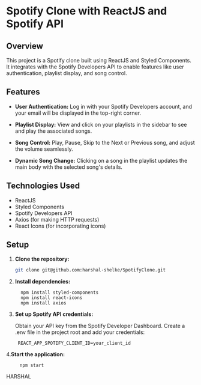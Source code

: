 # Spotify Clone with ReactJS and Spotify API

## Overview

This project is a Spotify clone built using ReactJS and Styled Components. It integrates with the Spotify Developers API to enable features like user authentication, playlist display, and song control.

## Features

- **User Authentication:** Log in with your Spotify Developers account, and your email will be displayed in the top-right corner.

- **Playlist Display:** View and click on your playlists in the sidebar to see and play the associated songs.

- **Song Control:** Play, Pause, Skip to the Next or Previous song, and adjust the volume seamlessly.

- **Dynamic Song Change:** Clicking on a song in the playlist updates the main body with the selected song's details.

## Technologies Used

- ReactJS
- Styled Components
- Spotify Developers API
- Axios (for making HTTP requests)
- React Icons (for incorporating icons)

## Setup

1. **Clone the repository:**
   ```bash
   git clone git@github.com:harshal-shelke/SpotifyClone.git

2. **Install dependencies:**

         npm install styled-components
         npm install react-icons
         npm install axios

4. **Set up Spotify API credentials:**

   Obtain your API key from the Spotify Developer Dashboard.
   Create a .env file in the project root and add your credentials:

        REACT_APP_SPOTIFY_CLIENT_ID=your_client_id

4.**Start the application:**
                     
         npm start
    
HARSHAL
